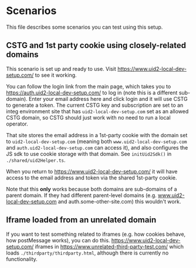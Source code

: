 # Scenarios

This file describes some scenarios you can test using this setup.

## CSTG and 1st party cookie using closely-related domains

This scenario is set up and ready to use. Visit https://www.uid2-local-dev-setup.com/ to see it working.

You can follow the login link from the main page, which takes you to https://auth.uid2-local-dev-setup.com/ to log in (note this is a different sub-domain). Enter your email address here and click login and it will use CSTG to generate a token. The current CSTG key and subscription are set to an integ environment site that has `uid2-local-dev-setup.com` set as an allowed CSTG domain, so CSTG should just work with no need to run a local operator.

That site stores the email address in a 1st-party cookie with the domain set to `uid2-local-dev-setup.com` (meaning both `www.uid2-local-dev-setup.com` and `auth.uid2-local-dev-setup.com` can access it), and also configures the JS sdk to use cookie storage with that domain. See `initUid2Sdk()` in `./shared/uid2Helper.ts`.

When you return to https://www.uid2-local-dev-setup.com/ it will have access to the email address and token via the shared 1st-party cookie.

Note that this **only** works because both domains are sub-domains of a parent domain. If they had different parent-level domains (e.g. www.uid2-local-dev-setup.com and auth.some-other-site.com) this wouldn't work.

## Iframe loaded from an unrelated domain

If you want to test something related to iframes (e.g. how cookies behave, how postMessage works), you can do this. https://www.uid2-local-dev-setup.com/ iframes in https://www.unrelated-third-party-test.com/ which loads `./thirdparty/thirdparty.html`, although there is currently no functionality.
